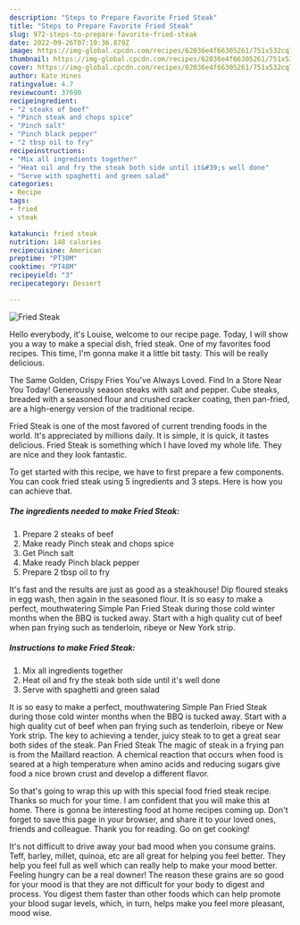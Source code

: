 ```yaml
---
description: "Steps to Prepare Favorite Fried Steak"
title: "Steps to Prepare Favorite Fried Steak"
slug: 972-steps-to-prepare-favorite-fried-steak
date: 2022-09-26T07:10:36.879Z
image: https://img-global.cpcdn.com/recipes/62036e4f66305261/751x532cq70/fried-steak-recipe-main-photo.jpg
thumbnail: https://img-global.cpcdn.com/recipes/62036e4f66305261/751x532cq70/fried-steak-recipe-main-photo.jpg
cover: https://img-global.cpcdn.com/recipes/62036e4f66305261/751x532cq70/fried-steak-recipe-main-photo.jpg
author: Kate Hines
ratingvalue: 4.7
reviewcount: 37690
recipeingredient:
- "2 steaks of beef"
- "Pinch steak and chops spice"
- "Pinch salt"
- "Pinch black pepper"
- "2 tbsp oil to fry"
recipeinstructions:
- "Mix all ingredients together"
- "Heat oil and fry the steak both side until it&#39;s well done"
- "Serve with spaghetti and green salad"
categories:
- Recipe
tags:
- fried
- steak

katakunci: fried steak 
nutrition: 148 calories
recipecuisine: American
preptime: "PT30M"
cooktime: "PT48M"
recipeyield: "3"
recipecategory: Dessert

---
```



![Fried Steak](https://img-global.cpcdn.com/recipes/62036e4f66305261/751x532cq70/fried-steak-recipe-main-photo.jpg)

Hello everybody, it's Louise, welcome to our recipe page. Today, I will show you a way to make a special dish, fried steak. One of my favorites food recipes. This time, I'm gonna make it a little bit tasty. This will be really delicious.

The Same Golden, Crispy Fries You&#39;ve Always Loved. Find In a Store Near You Today! Generously season steaks with salt and pepper. Cube steaks, breaded with a seasoned flour and crushed cracker coating, then pan-fried, are a high-energy version of the traditional recipe.

Fried Steak is one of the most favored of current trending foods in the world. It's appreciated by millions daily. It is simple, it is quick, it tastes delicious. Fried Steak is something which I have loved my whole life. They are nice and they look fantastic.


To get started with this recipe, we have to first prepare a few components. You can cook fried steak using 5 ingredients and 3 steps. Here is how you can achieve that.

<!--inarticleads1-->

##### The ingredients needed to make Fried Steak:

1. Prepare 2 steaks of beef
1. Make ready Pinch steak and chops spice
1. Get Pinch salt
1. Make ready Pinch black pepper
1. Prepare 2 tbsp oil to fry


It&#39;s fast and the results are just as good as a steakhouse! Dip floured steaks in egg wash, then again in the seasoned flour. It is so easy to make a perfect, mouthwatering Simple Pan Fried Steak during those cold winter months when the BBQ is tucked away. Start with a high quality cut of beef when pan frying such as tenderloin, ribeye or New York strip. 

<!--inarticleads2-->

##### Instructions to make Fried Steak:

1. Mix all ingredients together
1. Heat oil and fry the steak both side until it&#39;s well done
1. Serve with spaghetti and green salad


It is so easy to make a perfect, mouthwatering Simple Pan Fried Steak during those cold winter months when the BBQ is tucked away. Start with a high quality cut of beef when pan frying such as tenderloin, ribeye or New York strip. The key to achieving a tender, juicy steak to to get a great sear both sides of the steak. Pan Fried Steak The magic of steak in a frying pan is from the Maillard reaction. A chemical reaction that occurs when food is seared at a high temperature when amino acids and reducing sugars give food a nice brown crust and develop a different flavor. 

So that's going to wrap this up with this special food fried steak recipe. Thanks so much for your time. I am confident that you will make this at home. There is gonna be interesting food at home recipes coming up. Don't forget to save this page in your browser, and share it to your loved ones, friends and colleague. Thank you for reading. Go on get cooking!

It's not difficult to drive away your bad mood when you consume grains. Teff, barley, millet, quinoa, etc are all great for helping you feel better. They help you feel full as well which can really help to make your mood better. Feeling hungry can be a real downer! The reason these grains are so good for your mood is that they are not difficult for your body to digest and process. You digest them faster than other foods which can help promote your blood sugar levels, which, in turn, helps make you feel more pleasant, mood wise.
